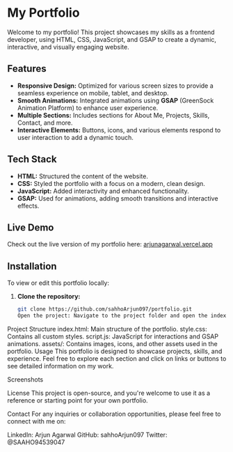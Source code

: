 # My Portfolio

Welcome to my portfolio! This project showcases my skills as a frontend developer, using HTML, CSS, JavaScript, and GSAP to create a dynamic, interactive, and visually engaging website.

## Features

- **Responsive Design:** Optimized for various screen sizes to provide a seamless experience on mobile, tablet, and desktop.
- **Smooth Animations:** Integrated animations using **GSAP** (GreenSock Animation Platform) to enhance user experience.
- **Multiple Sections:** Includes sections for About Me, Projects, Skills, Contact, and more.
- **Interactive Elements:** Buttons, icons, and various elements respond to user interaction to add a dynamic touch.

## Tech Stack

- **HTML:** Structured the content of the website.
- **CSS:** Styled the portfolio with a focus on a modern, clean design.
- **JavaScript:** Added interactivity and enhanced functionality.
- **GSAP:** Used for animations, adding smooth transitions and interactive effects.

## Live Demo

Check out the live version of my portfolio here: [arjunagarwal.vercel.app](https://arjunagarwal.vercel.app/)

## Installation

To view or edit this portfolio locally:

1. **Clone the repository:**
   ```bash
   git clone https://github.com/sahhoArjun097/portfolio.git
   Open the project: Navigate to the project folder and open the index.html file in a web browser to view the portfolio.
   
Project Structure
index.html: Main structure of the portfolio.
style.css: Contains all custom styles.
script.js: JavaScript for interactions and GSAP animations.
assets/: Contains images, icons, and other assets used in the portfolio.
Usage
This portfolio is designed to showcase projects, skills, and experience. Feel free to explore each section and click on links or buttons to see detailed information on my work.

Screenshots

License
This project is open-source, and you're welcome to use it as a reference or starting point for your own portfolio.

Contact
For any inquiries or collaboration opportunities, please feel free to connect with me on:

LinkedIn: Arjun Agarwal
GitHub: sahhoArjun097
Twitter: @SAAHO94539047
